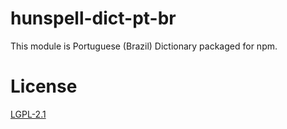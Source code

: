 # hunspell-dict-pt-br

This module is Portuguese (Brazil) Dictionary packaged for npm.

# License

[LGPL-2.1](https://github.com/kwonoj/hunspell-dict/blob/master/packages/pt-br/LICENSE)